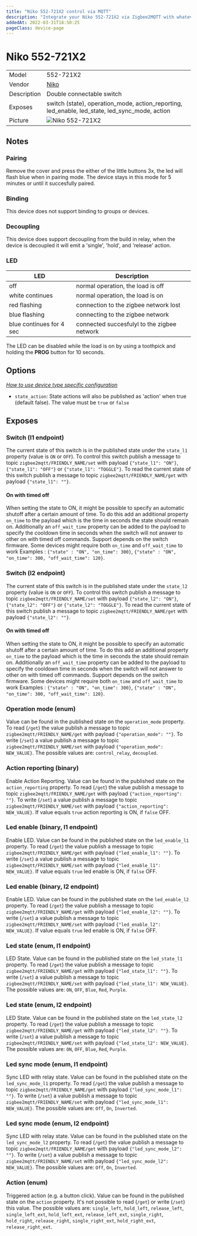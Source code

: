 ```yaml
---
title: "Niko 552-721X2 control via MQTT"
description: "Integrate your Niko 552-721X2 via Zigbee2MQTT with whatever smart home infrastructure you are using without the vendor's bridge or gateway."
addedAt: 2022-03-31T18:50:25
pageClass: device-page
---
```


<!-- !!!! -->
<!-- ATTENTION: This file is auto-generated through docgen! -->
<!-- You can only edit the "Notes"-Section between the two comment lines "Notes BEGIN" and "Notes END". -->
<!-- Do not use h1 or h2 heading within "## Notes"-Section. -->
<!-- !!!! -->

# Niko 552-721X2

|     |     |
|-----|-----|
| Model | 552-721X2  |
| Vendor  | [Niko](/supported-devices/#v=Niko)  |
| Description | Double connectable switch |
| Exposes | switch (state), operation_mode, action_reporting, led_enable, led_state, led_sync_mode, action |
| Picture | ![Niko 552-721X2](https://www.zigbee2mqtt.io/images/devices/552-721X2.png) |


<!-- Notes BEGIN: You can edit here. Add "## Notes" headline if not already present. -->
## Notes

### Pairing
Remove the cover and press the either of the little buttons 3x, the led will flash blue when in pairing mode. The device stays in this mode for 5 minutes or until it succesfully paired.

### Binding
This device does not support binding to groups or devices.

### Decoupling
This device does support decoupling from the build in relay, when the device is decoupled it will emit a 'single', 'hold', and 'release' action.

### LED
| LED | Description |
|-----|-----|
| off | normal operation, the load is off |
| white continues | normal operation, the load is on |
| red flashing | connection to the zigbee network lost |
| blue flashing | connecting to the zigbee network |
| blue continues for 4 sec | connected succesfulyl to the zigbee network |

The LED can be disabled while the load is on by using a toothpick and holding the **PROG** button for 10 seconds.
<!-- Notes END: Do not edit below this line -->



## Options
*[How to use device type specific configuration](../guide/configuration/devices-groups.md#specific-device-options)*

* `state_action`: State actions will also be published as 'action' when true (default false). The value must be `true` or `false`


## Exposes

### Switch (l1 endpoint)
The current state of this switch is in the published state under the `state_l1` property (value is `ON` or `OFF`).
To control this switch publish a message to topic `zigbee2mqtt/FRIENDLY_NAME/set` with payload `{"state_l1": "ON"}`, `{"state_l1": "OFF"}` or `{"state_l1": "TOGGLE"}`.
To read the current state of this switch publish a message to topic `zigbee2mqtt/FRIENDLY_NAME/get` with payload `{"state_l1": ""}`.

#### On with timed off
When setting the state to ON, it might be possible to specify an automatic shutoff after a certain amount of time. To do this add an additional property `on_time` to the payload which is the time in seconds the state should remain on.
Additionally an `off_wait_time` property can be added to the payload to specify the cooldown time in seconds when the switch will not answer to other on with timed off commands.
Support depends on the switch firmware. Some devices might require both `on_time` and `off_wait_time` to work
Examples : `{"state" : "ON", "on_time": 300}`, `{"state" : "ON", "on_time": 300, "off_wait_time": 120}`.

### Switch (l2 endpoint)
The current state of this switch is in the published state under the `state_l2` property (value is `ON` or `OFF`).
To control this switch publish a message to topic `zigbee2mqtt/FRIENDLY_NAME/set` with payload `{"state_l2": "ON"}`, `{"state_l2": "OFF"}` or `{"state_l2": "TOGGLE"}`.
To read the current state of this switch publish a message to topic `zigbee2mqtt/FRIENDLY_NAME/get` with payload `{"state_l2": ""}`.

#### On with timed off
When setting the state to ON, it might be possible to specify an automatic shutoff after a certain amount of time. To do this add an additional property `on_time` to the payload which is the time in seconds the state should remain on.
Additionally an `off_wait_time` property can be added to the payload to specify the cooldown time in seconds when the switch will not answer to other on with timed off commands.
Support depends on the switch firmware. Some devices might require both `on_time` and `off_wait_time` to work
Examples : `{"state" : "ON", "on_time": 300}`, `{"state" : "ON", "on_time": 300, "off_wait_time": 120}`.

### Operation mode (enum)
Value can be found in the published state on the `operation_mode` property.
To read (`/get`) the value publish a message to topic `zigbee2mqtt/FRIENDLY_NAME/get` with payload `{"operation_mode": ""}`.
To write (`/set`) a value publish a message to topic `zigbee2mqtt/FRIENDLY_NAME/set` with payload `{"operation_mode": NEW_VALUE}`.
The possible values are: `control_relay`, `decoupled`.

### Action reporting (binary)
Enable Action Reporting.
Value can be found in the published state on the `action_reporting` property.
To read (`/get`) the value publish a message to topic `zigbee2mqtt/FRIENDLY_NAME/get` with payload `{"action_reporting": ""}`.
To write (`/set`) a value publish a message to topic `zigbee2mqtt/FRIENDLY_NAME/set` with payload `{"action_reporting": NEW_VALUE}`.
If value equals `true` action reporting is ON, if `false` OFF.

### Led enable (binary, l1 endpoint)
Enable LED.
Value can be found in the published state on the `led_enable_l1` property.
To read (`/get`) the value publish a message to topic `zigbee2mqtt/FRIENDLY_NAME/get` with payload `{"led_enable_l1": ""}`.
To write (`/set`) a value publish a message to topic `zigbee2mqtt/FRIENDLY_NAME/set` with payload `{"led_enable_l1": NEW_VALUE}`.
If value equals `true` led enable is ON, if `false` OFF.

### Led enable (binary, l2 endpoint)
Enable LED.
Value can be found in the published state on the `led_enable_l2` property.
To read (`/get`) the value publish a message to topic `zigbee2mqtt/FRIENDLY_NAME/get` with payload `{"led_enable_l2": ""}`.
To write (`/set`) a value publish a message to topic `zigbee2mqtt/FRIENDLY_NAME/set` with payload `{"led_enable_l2": NEW_VALUE}`.
If value equals `true` led enable is ON, if `false` OFF.

### Led state (enum, l1 endpoint)
LED State.
Value can be found in the published state on the `led_state_l1` property.
To read (`/get`) the value publish a message to topic `zigbee2mqtt/FRIENDLY_NAME/get` with payload `{"led_state_l1": ""}`.
To write (`/set`) a value publish a message to topic `zigbee2mqtt/FRIENDLY_NAME/set` with payload `{"led_state_l1": NEW_VALUE}`.
The possible values are: `ON`, `OFF`, `Blue`, `Red`, `Purple`.

### Led state (enum, l2 endpoint)
LED State.
Value can be found in the published state on the `led_state_l2` property.
To read (`/get`) the value publish a message to topic `zigbee2mqtt/FRIENDLY_NAME/get` with payload `{"led_state_l2": ""}`.
To write (`/set`) a value publish a message to topic `zigbee2mqtt/FRIENDLY_NAME/set` with payload `{"led_state_l2": NEW_VALUE}`.
The possible values are: `ON`, `OFF`, `Blue`, `Red`, `Purple`.

### Led sync mode (enum, l1 endpoint)
Sync LED with relay state.
Value can be found in the published state on the `led_sync_mode_l1` property.
To read (`/get`) the value publish a message to topic `zigbee2mqtt/FRIENDLY_NAME/get` with payload `{"led_sync_mode_l1": ""}`.
To write (`/set`) a value publish a message to topic `zigbee2mqtt/FRIENDLY_NAME/set` with payload `{"led_sync_mode_l1": NEW_VALUE}`.
The possible values are: `Off`, `On`, `Inverted`.

### Led sync mode (enum, l2 endpoint)
Sync LED with relay state.
Value can be found in the published state on the `led_sync_mode_l2` property.
To read (`/get`) the value publish a message to topic `zigbee2mqtt/FRIENDLY_NAME/get` with payload `{"led_sync_mode_l2": ""}`.
To write (`/set`) a value publish a message to topic `zigbee2mqtt/FRIENDLY_NAME/set` with payload `{"led_sync_mode_l2": NEW_VALUE}`.
The possible values are: `Off`, `On`, `Inverted`.

### Action (enum)
Triggered action (e.g. a button click).
Value can be found in the published state on the `action` property.
It's not possible to read (`/get`) or write (`/set`) this value.
The possible values are: `single_left`, `hold_left`, `release_left`, `single_left_ext`, `hold_left_ext`, `release_left_ext`, `single_right`, `hold_right`, `release_right`, `single_right_ext`, `hold_right_ext`, `release_right_ext`.

